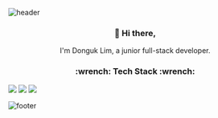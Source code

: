 ![header](https://capsule-render.vercel.app/api?type=egg&color=e0e0e0&height=300&section=header&text=DongukLim&fontSize=90)

<h3 align="center"> 👋 Hi there,</h3>
<p align="center">
I'm Donguk Lim, a junior full-stack developer. <br>
</p>
<h3 align="center">:wrench: Tech Stack :wrench: </h3>
<img src="https://img.shields.io/badge/Java-007396?style=flat&logo=Java&logoColor=white"/> <img src="https://img.shields.io/badge/JavaScript-yellow?style=flat&logo=JavaScript&logoColor=white"/> <img src="https://img.shields.io/badge/Vue-green?style=flat&logo=Vue.js&logoColor=white"/>

![footer](https://capsule-render.vercel.app/api?type=egg&color=e0e0e0&height=300&section=footer&fontSize=90)
